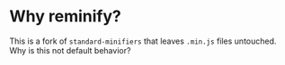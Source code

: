 Why reminify?
=============

This is a fork of `standard-minifiers` that leaves `.min.js` files untouched.  Why is this not default behavior?
